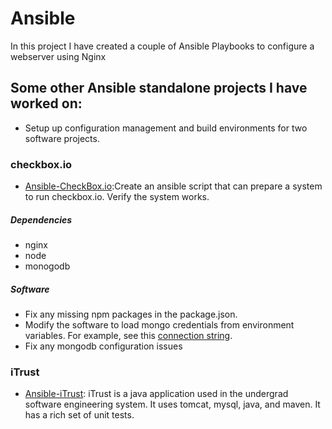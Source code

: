 # Ansible

In this project I have created a couple of Ansible Playbooks to configure a webserver using Nginx

## Some other Ansible standalone projects I have worked on: 

* Setup up configuration management and build environments for two software projects.

### checkbox.io

* [Ansible-CheckBox.io](https://github.com/VivekBhat/Ansible-CheckBox.io):Create an ansible script that can prepare a system to run checkbox.io. Verify the system works.

##### Dependencies

* nginx
* node
* monogodb

##### Software

* Fix any missing npm packages in the package.json.
* Modify the software to load mongo credentials from environment variables. For example, see this [connection string](https://github.com/chrisparnin/checkbox.io/blob/master/server-side/site/routes/admin.js#L20).
* Fix any mongodb configuration issues

### iTrust
* [Ansible-iTrust](https://github.com/VivekBhat/Ansible-iTrust): iTrust is a java application used in the undergrad software engineering system. It uses tomcat, mysql, java, and maven. It has a rich set of unit tests.

